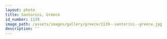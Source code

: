```yaml
---
layout: photo
title: Santorini, Greece
id_number: 1139
image_path: /assets/images/gallery/greece/1139--santorini--greece.jpg
description: ''
---
```

